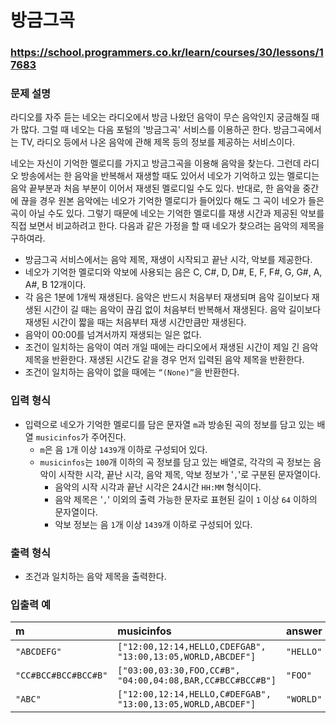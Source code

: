 # 방금그곡

### https://school.programmers.co.kr/learn/courses/30/lessons/17683

### 문제 설명

라디오를 자주 듣는 네오는 라디오에서 방금 나왔던 음악이 무슨 음악인지 궁금해질 때가 많다. 그럴 때 네오는 다음 포털의 '방금그곡' 서비스를 이용하곤 한다. 방금그곡에서는 TV, 라디오 등에서 나온 음악에 관해 제목 등의 정보를 제공하는 서비스이다.

네오는 자신이 기억한 멜로디를 가지고 방금그곡을 이용해 음악을 찾는다. 그런데 라디오 방송에서는 한 음악을 반복해서 재생할 때도 있어서 네오가 기억하고 있는 멜로디는 음악 끝부분과 처음 부분이 이어서 재생된 멜로디일 수도 있다. 반대로, 한 음악을 중간에 끊을 경우 원본 음악에는 네오가 기억한 멜로디가 들어있다 해도 그 곡이 네오가 들은 곡이 아닐 수도 있다. 그렇기 때문에 네오는 기억한 멜로디를 재생 시간과 제공된 악보를 직접 보면서 비교하려고 한다. 다음과 같은 가정을 할 때 네오가 찾으려는 음악의 제목을 구하여라.

-   방금그곡 서비스에서는 음악 제목, 재생이 시작되고 끝난 시각, 악보를 제공한다.
-   네오가 기억한 멜로디와 악보에 사용되는 음은 C, C#, D, D#, E, F, F#, G, G#, A, A#, B 12개이다.
-   각 음은 1분에 1개씩 재생된다. 음악은 반드시 처음부터 재생되며 음악 길이보다 재생된 시간이 길 때는 음악이 끊김 없이 처음부터 반복해서 재생된다. 음악 길이보다 재생된 시간이 짧을 때는 처음부터 재생 시간만큼만 재생된다.
-   음악이 00:00를 넘겨서까지 재생되는 일은 없다.
-   조건이 일치하는 음악이 여러 개일 때에는 라디오에서 재생된 시간이 제일 긴 음악 제목을 반환한다. 재생된 시간도 같을 경우 먼저 입력된 음악 제목을 반환한다.
-   조건이 일치하는 음악이 없을 때에는 `“(None)”`을 반환한다.

### 입력 형식

-   입력으로 네오가 기억한 멜로디를 담은 문자열 `m`과 방송된 곡의 정보를 담고 있는 배열 `musicinfos`가 주어진다.
    -   `m`은 음 `1`개 이상 `1439`개 이하로 구성되어 있다.
    -   `musicinfos`는 `100`개 이하의 곡 정보를 담고 있는 배열로, 각각의 곡 정보는 음악이 시작한 시각, 끝난 시각, 음악 제목, 악보 정보가 '`,`'로 구분된 문자열이다.
        -   음악의 시작 시각과 끝난 시각은 24시간 `HH:MM` 형식이다.
        -   음악 제목은 '`,`' 이외의 출력 가능한 문자로 표현된 길이 `1` 이상 `64` 이하의 문자열이다.
        -   악보 정보는 음 `1`개 이상 `1439`개 이하로 구성되어 있다.

### 출력 형식

-   조건과 일치하는 음악 제목을 출력한다.

### 입출력 예

| m                    | musicinfos                                                   | answer    |
| :------------------- | :----------------------------------------------------------- | :-------- |
| `"ABCDEFG"`          | `["12:00,12:14,HELLO,CDEFGAB", "13:00,13:05,WORLD,ABCDEF"]`  | `"HELLO"` |
| `"CC#BCC#BCC#BCC#B"` | `["03:00,03:30,FOO,CC#B", "04:00,04:08,BAR,CC#BCC#BCC#B"]`   | `"FOO"`   |
| `"ABC"`              | `["12:00,12:14,HELLO,C#DEFGAB", "13:00,13:05,WORLD,ABCDEF"]` | `"WORLD"` |
